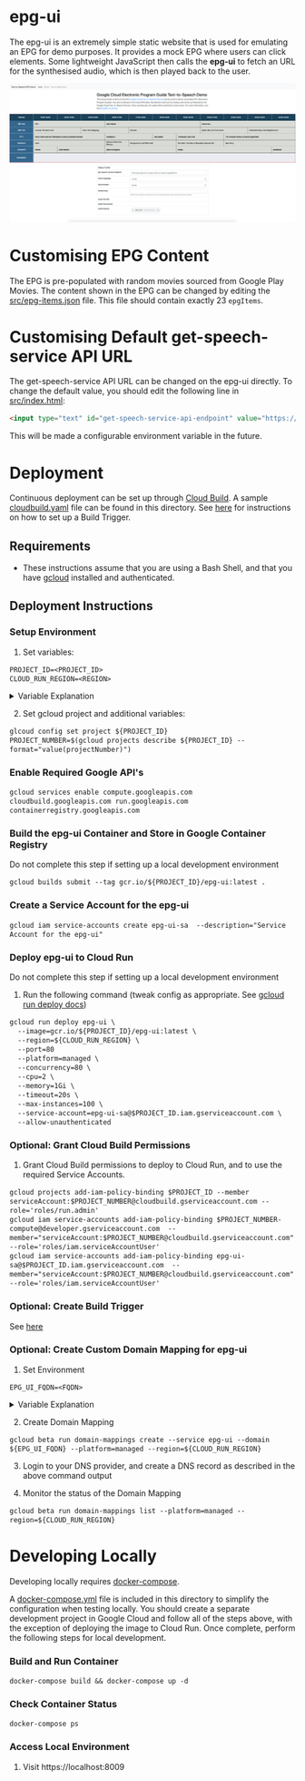 # epg-ui

The epg-ui is an extremely simple static website that is used for emulating an EPG for demo purposes. It provides a mock EPG where users can click elements. Some lightweight JavaScript then calls the **epg-ui** to fetch an URL for the synthesised audio, which is then played back to the user.

![EPG UI](docs/ui.png)

# Customising EPG Content
The EPG is pre-populated with random movies sourced from Google Play Movies. The content shown in the EPG can be changed by editing the [src/epg-items.json](src/epg-items.json) file. This file should contain exactly 23 `epgItems`.

# Customising Default get-speech-service API URL
The get-speech-service API URL can be changed on the epg-ui directly. To change the default value, you should edit the following line in [src/index.html](src/index.html):
```html
<input type="text" id="get-speech-service-api-endpoint" value="https://api.epg-text-to-speech.demos.maynard.io/getSpeech" class="form-control" id="session-key">
```
This will be made a configurable environment variable in the future.

# Deployment

Continuous deployment can be set up through [Cloud Build](https://cloud.google.com/cloud-build). A sample [cloudbuild.yaml](cloudbuild.yaml) file can be found in this directory. See [here](https://cloud.google.com/cloud-build/docs/automating-builds/create-manage-triggers) for instructions on how to set up a Build Trigger.

## Requirements
* These instructions assume that you are using a Bash Shell, and that you have [gcloud](https://cloud.google.com/sdk/install) installed and authenticated.

## Deployment Instructions

### Setup Environment

1. Set variables:
```
PROJECT_ID=<PROJECT_ID>
CLOUD_RUN_REGION=<REGION>
```

<details><summary>Variable Explanation</summary>
<p>

| Variable                     | Description                                                                                                                                                                             |
| ---------------------------  |------------------------------------------------------------------------------------------------------------------------------------------------------------------------------------     |
| PROJECT_ID                   | The Google Cloud Project ID to deploy the resources in.                                                                                                                                 |
| CLOUD_RUN_REGION             | The region to deploy the Cloud Run Services in (see: [Cloud Run locations](https://cloud.google.com/run/docs/locations)).                                                               |


</p>
</details>

2. Set gcloud project and additional variables:
```
glcoud config set project ${PROJECT_ID}
PROJECT_NUMBER=$(gcloud projects describe ${PROJECT_ID} --format="value(projectNumber)")
```

### Enable Required Google API's
```
gcloud services enable compute.googleapis.com cloudbuild.googleapis.com run.googleapis.com containerregistry.googleapis.com
```

### Build the epg-ui Container and Store in Google Container Registry

Do not complete this step if setting up a local development environment

```
gcloud builds submit --tag gcr.io/${PROJECT_ID}/epg-ui:latest .
```

### Create a Service Account for the epg-ui
```
gcloud iam service-accounts create epg-ui-sa  --description="Service Account for the epg-ui"
```

### Deploy epg-ui to Cloud Run

Do not complete this step if setting up a local development environment

1. Run the following command (tweak config as appropriate. See [gcloud run deploy docs](https://cloud.google.com/sdk/gcloud/reference/run/deploy))
```
gcloud run deploy epg-ui \
  --image=gcr.io/${PROJECT_ID}/epg-ui:latest \
  --region=${CLOUD_RUN_REGION} \
  --port=80
  --platform=managed \
  --concurrency=80 \
  --cpu=2 \
  --memory=1Gi \
  --timeout=20s \
  --max-instances=100 \
  --service-account=epg-ui-sa@$PROJECT_ID.iam.gserviceaccount.com \
  --allow-unauthenticated
```

### Optional: Grant Cloud Build Permissions
1. Grant Cloud Build permissions to deploy to Cloud Run, and to use the required Service Accounts.
```
gcloud projects add-iam-policy-binding $PROJECT_ID --member serviceAccount:$PROJECT_NUMBER@cloudbuild.gserviceaccount.com --role='roles/run.admin'
gcloud iam service-accounts add-iam-policy-binding $PROJECT_NUMBER-compute@developer.gserviceaccount.com  --member="serviceAccount:$PROJECT_NUMBER@cloudbuild.gserviceaccount.com" --role='roles/iam.serviceAccountUser'
gcloud iam service-accounts add-iam-policy-binding epg-ui-sa@$PROJECT_ID.iam.gserviceaccount.com  --member="serviceAccount:$PROJECT_NUMBER@cloudbuild.gserviceaccount.com" --role='roles/iam.serviceAccountUser'
```

### Optional: Create Build Trigger
See [here](https://cloud.google.com/cloud-build/docs/automating-builds/create-manage-triggers)

### Optional: Create Custom Domain Mapping for epg-ui
1. Set Environment
```
EPG_UI_FQDN=<FQDN>
```
<details><summary>Variable Explanation</summary>
<p>

| Variable                     | Description                                                                                                                                                                            |
| ---------------------------  |--------------------------------------------------------------------------------------------------------------                                                                          |
| EPG_UI_FQDN      | The custom URL you want to use for the epg-ui Cloud Run Service (e.g. `epg-ui.demos.maynard.io`)                                                               |

</p>
</details>

2. Create Domain Mapping
```
gcloud beta run domain-mappings create --service epg-ui --domain ${EPG_UI_FQDN} --platform=managed --region=${CLOUD_RUN_REGION}
```

3. Login to your DNS provider, and create a DNS record as described in the above command output

4. Monitor the status of the Domain Mapping
```
gcloud beta run domain-mappings list --platform=managed --region=${CLOUD_RUN_REGION}
```

# Developing Locally

Developing locally requires [docker-compose](https://docs.docker.com/compose/install/).

A [docker-compose.yml](docker-compose.yml) file is included in this directory to simplify the configuration when testing locally. You should create a separate development project in Google Cloud and follow all of the steps above, with the exception of deploying the image to Cloud Run. Once complete, perform the following steps for local development.

### Build and Run Container
```
docker-compose build && docker-compose up -d
```

### Check Container Status
```
docker-compose ps
```

### Access Local Environment
1. Visit https://localhost:8009
